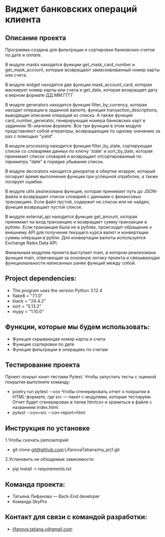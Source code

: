 # Виджет банковских операций клиента
## Описание проекта
Программа создана для фильтрации и сортировки банковских счетов по дате и оплате.

В модуле masks находятся функции get_mask_card_number и get_mask_account, которые возвращают замаскированный номер карты или счета.

В модуле widget находятся две функции mask_account_card, которая маскирует номер карты или счета и get_date, которая возвращает дату в верном формате ДД.ММ.ГГГГ

В модуле generators находится функция filter_by_currency, которая находит операции в заданной валюте, функция transaction_descriptions, выводящая описания операций из списка. А также функция card_number_generator, генерирующая номера банковских карт в заданном 16-значном формате. Все три функции в этом модуле представляют собой итераторы, возвращающие по одному значению за раз с помощью "yield".

В модуле processing находится функция filter_by_state, сортирующая списки со словарями данных по ключу 'state' и sort_by_date, которая принимает список словарей и возвращает отсортированный по параметру "date" в порядке убывания список.

В модуле decorators находится декоратор в обертке wrapper, который логирует время выполнения функции при успешной отработке, а также логирует ошибки.

В модуле utils реализована функция, которая принимает путь до JSON-файла и возвращает список словарей с данными о финансовых транзакциях. Если файл пустой, содержит не список или не найден, функция возвращает пустой список.

В модуле external_api находится функция get_amount, которая принимает на вход транзакцию и возвращает сумму транзакции в рублях. Если транзакция была не в рублях, происходит обращение к внешнему API для получения текущего курса валют и конвертации суммы операции в рубли. Для конвертации валюты используется Exchange Rates Data API.

Финальным модулем проекта выступает main, в котором реализована функция main, отвечающая за основную логику проекта и связывающая функциональности написанных ранее функций между собой.
## Project dependencies:
* The program uses the version Python 3.12.4
* flake8 = "7.1.0"
* black = "24.4.2"
* sort = "5.13.2"
* mypy = "1.10.0"
## Функции, которые мы будем использовать:
* Функция скрывающая номер карты и счета
* Функция сортировки по дате
* Функция фильтрации в операциях по счетам
## Тестирование проекта
Проект покрыт юнит-тестами Pytest.
Чтобы запустить тесты с оценкой покрытия выполните команду:
* poetry run pytest --cov 
Чтобы сгенерировать отчет о покрытии в HTML-формате, где src — пакет c модулями, которые тестируем. 
Отчет будет сгенерирован в папке htmlcov и храниться в файле с названием index.html:
* pytest --cov=src --cov-report=html
## Инструкция по установке
1.Чтобы скачать репозиторий:
* git clone git@github.com:LifanovaTatiana/my_prj1.git

2.Установить не обходимые зависимости
* pip install -r requirements.txt

## Команда проекта:
* Татьяна Лифанова — Back-End developer
* Команда SkyPro
## Контакт для связи с командой разработки:
* lifanova.tatiana.v@gmail.com
